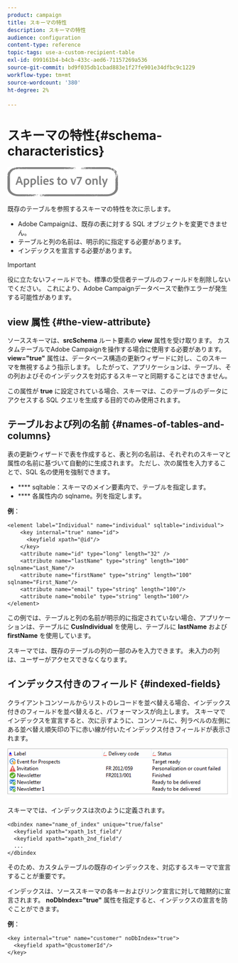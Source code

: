 ```yaml
---
product: campaign
title: スキーマの特性
description: スキーマの特性
audience: configuration
content-type: reference
topic-tags: use-a-custom-recipient-table
exl-id: 099161b4-b4cb-433c-aed6-71157269a536
source-git-commit: bd9f035db1cbad883e1f27fe901e34dfbc9c1229
workflow-type: tm+mt
source-wordcount: '380'
ht-degree: 2%

---
```


# スキーマの特性{#schema-characteristics}

![](../../assets/v7-only.svg)

既存のテーブルを参照するスキーマの特性を次に示します。

* Adobe Campaignは、既存の表に対する SQL オブジェクトを変更できません。
* テーブルと列の名前は、明示的に指定する必要があります。
* インデックスを宣言する必要があります。

>[!IMPORTANT]
>
>役に立たないフィールドでも、標準の受信者テーブルのフィールドを削除しないでください。 これにより、Adobe Campaignデータベースで動作エラーが発生する可能性があります。

## view 属性 {#the-view-attribute}

ソーススキーマは、**srcSchema** ルート要素の **view** 属性を受け取ります。 カスタムテーブルでAdobe Campaignを操作する場合に使用する必要があります。 **view=&quot;true&quot;** 属性は、データベース構造の更新ウィザードに対し、このスキーマを無視するよう指示します。 したがって、アプリケーションは、テーブル、その列およびそのインデックスを対応するスキーマと同期することはできません。

この属性が **true** に設定されている場合、スキーマは、このテーブルのデータにアクセスする SQL クエリを生成する目的でのみ使用されます。

## テーブルおよび列の名前 {#names-of-tables-and-columns}

表の更新ウィザードで表を作成すると、表と列の名前は、それぞれのスキーマと属性の名前に基づいて自動的に生成されます。 ただし、次の属性を入力することで、SQL 名の使用を強制できます。

* **** sqltable：スキーマのメイン要素内で、テーブルを指定します。
* **** 各属性内の sqlname。列を指定します。

**例**：

```
<element label="Individual" name="individual" sqltable="individual">
    <key internal="true" name="id">
      <keyfield xpath="@id"/>
    </key> 
    <attribute name="id" type="long" length="32" />
    <attribute name="lastName" type="string" length="100" sqlname="Last_Name"/>
    <attribute name="firstName" type="string" length="100" sqlname="First_Name"/>
    <attribute name="email" type="string" length="100"/>
    <attribute name="mobile" type="string" length="100"/>
</element>
```

この例では、テーブルと列の名前が明示的に指定されていない場合、アプリケーションは、テーブルに **CusIndividual** を使用し、テーブルに **lastName** および **firstName** を使用しています。

スキーマでは、既存のテーブルの列の一部のみを入力できます。 未入力の列は、ユーザーがアクセスできなくなります。

## インデックス付きのフィールド {#indexed-fields}

クライアントコンソールからリストのレコードを並べ替える場合、インデックス付きのフィールドを並べ替えると、パフォーマンスが向上します。 スキーマでインデックスを宣言すると、次に示すように、コンソールに、列ラベルの左側にある並べ替え順矢印の下に赤い線が付いたインデックス付きフィールドが表示されます。

![](assets/s_ncs_integration_mapping_index.png)

スキーマでは、インデックスは次のように定義されます。

```
<dbindex name="name_of_index" unique="true/false"
  <keyfield xpath="xpath_1st_field"/
  <keyfield xpath="xpath_2nd_field"/
  ...
</dbindex
```

そのため、カスタムテーブルの既存のインデックスを、対応するスキーマで宣言することが重要です。

インデックスは、ソーススキーマの各キーおよびリンク宣言に対して暗黙的に宣言されます。 **noDbIndex=&quot;true&quot;** 属性を指定すると、インデックスの宣言を防ぐことができます。

**例**：

```
<key internal="true" name="customer" noDbIndex="true">
  <keyfield xpath="@customerId"/>
</key>
```
